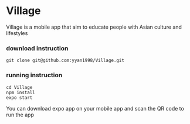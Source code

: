 # Village

Village is a mobile app that aim to educate people with Asian culture and lifestyles

### download instruction 

```
git clone git@github.com:yyan1998/Village.git
```
### running instruction
```
cd Village
npm install
expo start 
```
You can download expo app on your mobile app and scan the QR code to run the app
